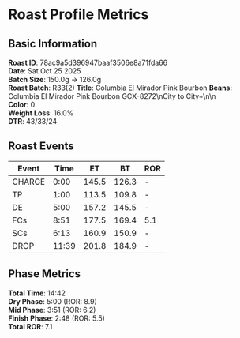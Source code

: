 # Roast Profile Metrics

## Basic Information
**Roast ID**: 78ac9a5d396947baaf3506e8a71fda66  
**Date**: Sat Oct 25 2025  
**Batch Size**: 150.0g → 126.0g  
**Roast Batch**: R33(2)
**Title**: Columbia El Mirador Pink Bourbon
**Beans**: Columbia El Mirador Pink Bourbon GCX-8272\nCity to City+\n\n  
**Color**: 0  
**Weight Loss**: 16.0%  
**DTR**: 43/33/24  

## Roast Events

| Event | Time | ET | BT | ROR |
|-------|------|----|----|-----|
| CHARGE | 0:00 | 145.5 | 126.3 | - |
| TP | 1:00 | 113.5 | 109.8 | - |
| DE | 5:00 | 157.2 | 145.5 | - |
| FCs | 8:51 | 177.5 | 169.4 | 5.1 |
| SCs | 6:13 | 160.9 | 150.9 | - |
| DROP | 11:39 | 201.8 | 184.9 | - |

## Phase Metrics
**Total Time**: 14:42  
**Dry Phase**: 5:00 (ROR: 8.9)  
**Mid Phase**: 3:51 (ROR: 6.2)  
**Finish Phase**: 2:48 (ROR: 5.5)  
**Total ROR**: 7.1  

